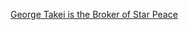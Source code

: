 ---
layout: post
wordpress_id: 1376
wordpress_url: http://noesbueno.com/archives/1376
date: '2011-12-13 14:50:54 -0600'
date_gmt: '2011-12-13 19:50:54 -0600'
body: |
  <p><a href="http://thedailywh.at/2011/12/12/today-on-tdw-geek-142/">George Takei is the Broker of Star Peace</a></p>
---